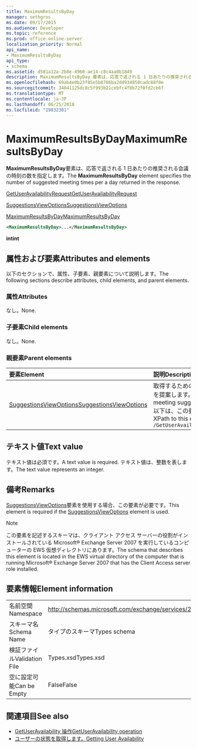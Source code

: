 ```yaml
---
title: MaximumResultsByDay
manager: sethgros
ms.date: 09/17/2015
ms.audience: Developer
ms.topic: reference
ms.prod: office-online-server
localization_priority: Normal
api_name:
- MaximumResultsByDay
api_type:
- schema
ms.assetid: d581a12a-2b8e-4960-ae14-c8c4aa0b1849
description: MaximumResultsByDay 要素は、応答で返される 1 日あたりの推奨される会議の時刻の数を指定します。
ms.openlocfilehash: 69ab4e0b23f85e5b8786ba2dd934850cadc88f0e
ms.sourcegitcommit: 34041125dc8c5f993b21cebfc4f8b72f0fd2cb6f
ms.translationtype: MT
ms.contentlocale: ja-JP
ms.lasthandoff: 06/25/2018
ms.locfileid: "19832381"
---
```

# <a name="maximumresultsbyday"></a><span data-ttu-id="1cdac-103">MaximumResultsByDay</span><span class="sxs-lookup"><span data-stu-id="1cdac-103">MaximumResultsByDay</span></span>

<span data-ttu-id="1cdac-104">**MaximumResultsByDay**要素は、応答で返される 1 日あたりの推奨される会議の時刻の数を指定します。</span><span class="sxs-lookup"><span data-stu-id="1cdac-104">The **MaximumResultsByDay** element specifies the number of suggested meeting times per a day returned in the response.</span></span> 
  
[<span data-ttu-id="1cdac-105">GetUserAvailabilityRequest</span><span class="sxs-lookup"><span data-stu-id="1cdac-105">GetUserAvailabilityRequest</span></span>](getuseravailabilityrequest.md)
  
[<span data-ttu-id="1cdac-106">SuggestionsViewOptions</span><span class="sxs-lookup"><span data-stu-id="1cdac-106">SuggestionsViewOptions</span></span>](suggestionsviewoptions.md)
  
[<span data-ttu-id="1cdac-107">MaximumResultsByDay</span><span class="sxs-lookup"><span data-stu-id="1cdac-107">MaximumResultsByDay</span></span>](maximumresultsbyday.md)
  
```xml
<MaximumResultsByDay>...</MaximumResultsByDay>
```

<span data-ttu-id="1cdac-108">**int**</span><span class="sxs-lookup"><span data-stu-id="1cdac-108">**int**</span></span>

## <a name="attributes-and-elements"></a><span data-ttu-id="1cdac-109">属性および要素</span><span class="sxs-lookup"><span data-stu-id="1cdac-109">Attributes and elements</span></span>

<span data-ttu-id="1cdac-110">以下のセクションで、属性、子要素、親要素について説明します。</span><span class="sxs-lookup"><span data-stu-id="1cdac-110">The following sections describe attributes, child elements, and parent elements.</span></span>
  
### <a name="attributes"></a><span data-ttu-id="1cdac-111">属性</span><span class="sxs-lookup"><span data-stu-id="1cdac-111">Attributes</span></span>

<span data-ttu-id="1cdac-112">なし。</span><span class="sxs-lookup"><span data-stu-id="1cdac-112">None.</span></span>
  
### <a name="child-elements"></a><span data-ttu-id="1cdac-113">子要素</span><span class="sxs-lookup"><span data-stu-id="1cdac-113">Child elements</span></span>

<span data-ttu-id="1cdac-114">なし。</span><span class="sxs-lookup"><span data-stu-id="1cdac-114">None.</span></span>
  
### <a name="parent-elements"></a><span data-ttu-id="1cdac-115">親要素</span><span class="sxs-lookup"><span data-stu-id="1cdac-115">Parent elements</span></span>

|<span data-ttu-id="1cdac-116">**要素**</span><span class="sxs-lookup"><span data-stu-id="1cdac-116">**Element**</span></span>|<span data-ttu-id="1cdac-117">**説明**</span><span class="sxs-lookup"><span data-stu-id="1cdac-117">**Description**</span></span>|
|:-----|:-----|
|[<span data-ttu-id="1cdac-118">SuggestionsViewOptions</span><span class="sxs-lookup"><span data-stu-id="1cdac-118">SuggestionsViewOptions</span></span>](suggestionsviewoptions.md) <br/> |<span data-ttu-id="1cdac-119">取得するためのオプションが含まれています会議の情報を提案します。</span><span class="sxs-lookup"><span data-stu-id="1cdac-119">Contains the options for obtaining meeting suggestion information.</span></span>  <br/> <span data-ttu-id="1cdac-120">以下は、この要素の XPath です。</span><span class="sxs-lookup"><span data-stu-id="1cdac-120">The following is the XPath to this element:</span></span>  <br/>  `/GetUserAvailabilityRequest/SuggestionViewOptions` <br/> |
   
## <a name="text-value"></a><span data-ttu-id="1cdac-121">テキスト値</span><span class="sxs-lookup"><span data-stu-id="1cdac-121">Text value</span></span>

<span data-ttu-id="1cdac-122">テキスト値は必須です。</span><span class="sxs-lookup"><span data-stu-id="1cdac-122">A text value is required.</span></span> <span data-ttu-id="1cdac-123">テキスト値は、整数を表します。</span><span class="sxs-lookup"><span data-stu-id="1cdac-123">The text value represents an integer.</span></span>
  
## <a name="remarks"></a><span data-ttu-id="1cdac-124">備考</span><span class="sxs-lookup"><span data-stu-id="1cdac-124">Remarks</span></span>

<span data-ttu-id="1cdac-125">[SuggestionsViewOptions](suggestionsviewoptions.md)要素を使用する場合、この要素が必要です。</span><span class="sxs-lookup"><span data-stu-id="1cdac-125">This element is required if the [SuggestionsViewOptions](suggestionsviewoptions.md) element is used.</span></span> 
  
> [!NOTE]
> <span data-ttu-id="1cdac-126">この要素を記述するスキーマは、クライアント アクセス サーバーの役割がインストールされている Microsoft® Exchange Server 2007 を実行しているコンピューターの EWS 仮想ディレクトリにあります。</span><span class="sxs-lookup"><span data-stu-id="1cdac-126">The schema that describes this element is located in the EWS virtual directory of the computer that is running Microsoft® Exchange Server 2007 that has the Client Access server role installed.</span></span> 
  
## <a name="element-information"></a><span data-ttu-id="1cdac-127">要素情報</span><span class="sxs-lookup"><span data-stu-id="1cdac-127">Element information</span></span>

|||
|:-----|:-----|
|<span data-ttu-id="1cdac-128">名前空間</span><span class="sxs-lookup"><span data-stu-id="1cdac-128">Namespace</span></span>  <br/> |http://schemas.microsoft.com/exchange/services/2006/types  <br/> |
|<span data-ttu-id="1cdac-129">スキーマ名</span><span class="sxs-lookup"><span data-stu-id="1cdac-129">Schema Name</span></span>  <br/> |<span data-ttu-id="1cdac-130">タイプのスキーマ</span><span class="sxs-lookup"><span data-stu-id="1cdac-130">Types schema</span></span>  <br/> |
|<span data-ttu-id="1cdac-131">検証ファイル</span><span class="sxs-lookup"><span data-stu-id="1cdac-131">Validation File</span></span>  <br/> |<span data-ttu-id="1cdac-132">Types.xsd</span><span class="sxs-lookup"><span data-stu-id="1cdac-132">Types.xsd</span></span>  <br/> |
|<span data-ttu-id="1cdac-133">空に設定可能</span><span class="sxs-lookup"><span data-stu-id="1cdac-133">Can be Empty</span></span>  <br/> |<span data-ttu-id="1cdac-134">False</span><span class="sxs-lookup"><span data-stu-id="1cdac-134">False</span></span>  <br/> |
   
## <a name="see-also"></a><span data-ttu-id="1cdac-135">関連項目</span><span class="sxs-lookup"><span data-stu-id="1cdac-135">See also</span></span>

- [<span data-ttu-id="1cdac-136">GetUserAvailability 操作</span><span class="sxs-lookup"><span data-stu-id="1cdac-136">GetUserAvailability operation</span></span>](getuseravailability-operation.md)
- [<span data-ttu-id="1cdac-137">ユーザーの状態を取得します。</span><span class="sxs-lookup"><span data-stu-id="1cdac-137">Getting User Availability</span></span>](http://msdn.microsoft.com/library/d4133fcb-9b0f-4e6b-aadf-a389da83516a%28Office.15%29.aspx)

